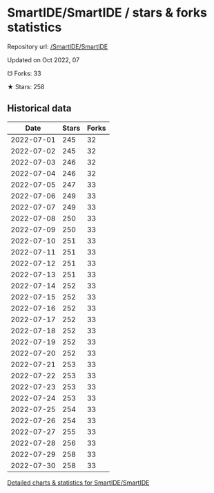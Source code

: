 # SmartIDE/SmartIDE / stars & forks statistics

Repository url: [/SmartIDE/SmartIDE](https://github.com/SmartIDE/SmartIDE)

Updated on Oct 2022, 07

☋ Forks: 33

★ Stars: 258

## Historical data
| Date | Stars | Forks |
|------|-------|-------|
| 2022-07-01 | 245 | 32 | 
| 2022-07-02 | 245 | 32 | 
| 2022-07-03 | 246 | 32 | 
| 2022-07-04 | 246 | 32 | 
| 2022-07-05 | 247 | 33 | 
| 2022-07-06 | 249 | 33 | 
| 2022-07-07 | 249 | 33 | 
| 2022-07-08 | 250 | 33 | 
| 2022-07-09 | 250 | 33 | 
| 2022-07-10 | 251 | 33 | 
| 2022-07-11 | 251 | 33 | 
| 2022-07-12 | 251 | 33 | 
| 2022-07-13 | 251 | 33 | 
| 2022-07-14 | 252 | 33 | 
| 2022-07-15 | 252 | 33 | 
| 2022-07-16 | 252 | 33 | 
| 2022-07-17 | 252 | 33 | 
| 2022-07-18 | 252 | 33 | 
| 2022-07-19 | 252 | 33 | 
| 2022-07-20 | 252 | 33 | 
| 2022-07-21 | 253 | 33 | 
| 2022-07-22 | 253 | 33 | 
| 2022-07-23 | 253 | 33 | 
| 2022-07-24 | 253 | 33 | 
| 2022-07-25 | 254 | 33 | 
| 2022-07-26 | 254 | 33 | 
| 2022-07-27 | 255 | 33 | 
| 2022-07-28 | 256 | 33 | 
| 2022-07-29 | 258 | 33 | 
| 2022-07-30 | 258 | 33 | 


[Detailed charts & statistics for SmartIDE/SmartIDE](https://reviewgithub.com/rep/SmartIDE/SmartIDE)
